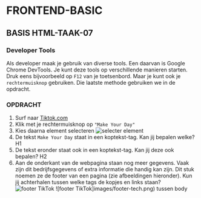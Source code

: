 # FRONTEND-BASIC

## BASIS HTML-TAAK-07

### Developer Tools

Als developer maak je gebruik van diverse tools. Een daarvan is Google Chrome DevTools. Je kunt deze tools op verschillende manieren starten. Druk eens bijvoorbeeld op `F12` van je toetsenbord. Maar je kunt ook je `rechtermuisknop` gebruiken. Die laatste methode gebruiken we in de opdracht.

### OPDRACHT

1. Surf naar [Tiktok.com](https://www.tiktok.com/)
2. Klik met je rechtermuisknop op `"Make Your Day"`
3. Kies daarna element selecteren ![selecter element](images/elementselect.png)
4. De tekst `Make Your Day` staat in een koptekst-tag. Kan jij bepalen welke? H1
5. De tekst eronder staat ook in een koptekst-tag. Kan jij deze ook bepalen?  H2
6. Aan de onderkant van de webpagina staan nog meer gegevens. Vaak zijn dit bedrijfsgegevens of extra informatie die handig kan zijn. Dit stuk noemen ze de footer van een pagina (zie afbeeldingen hieronder). Kun jij achterhalen tussen welke tags de kopjes en links staan?
   ![footer TikTok](images/footer.png)
   ![footer TikTok]images/footer-tech.png) tussen body


<!--- ------------ DIT COMMENTAAR LATEN STAAN AUB ------------
------------------ ------------------------------ ------------
------------------ eagle ref:59222379
------------------ ------------------------------ ------------
------------------ DIT COMMENTAAR LATEN STAAN AUB -------- -->